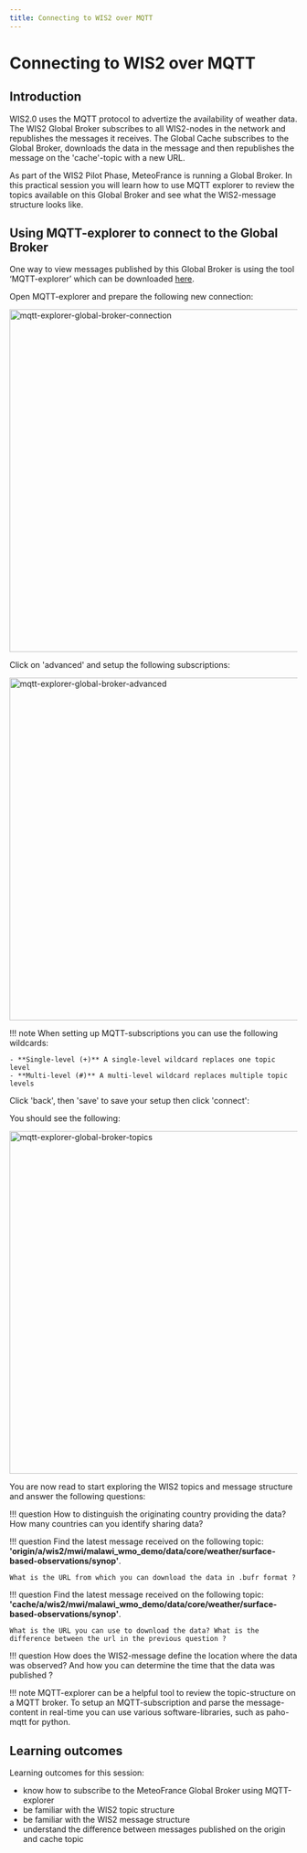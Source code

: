 ```yaml
---
title: Connecting to WIS2 over MQTT
---
```


# Connecting to WIS2 over MQTT

## Introduction

WIS2.0 uses the MQTT protocol to advertize the availability of weather data. The WIS2 Global Broker subscribes to all WIS2-nodes in the network and republishes the messages it receives. The Global Cache subscribes to the Global Broker, downloads the data in the message and then republishes the message on the 'cache'-topic with a new URL.

As part of the WIS2 Pilot Phase, MeteoFrance is running a Global Broker. In this practical session you will learn how to use MQTT explorer to review the topics available on this Global Broker and see what the WIS2-message structure looks like.

## Using MQTT-explorer to connect to the Global Broker

One way to view messages published by this Global Broker is using the tool ‘MQTT-explorer’ which can be downloaded [here](https://mqtt-explorer.com/).

Open MQTT-explorer and prepare the following new connection:

<img alt="mqtt-explorer-global-broker-connection" src="../../assets/img/mqtt-explorer-global-broker-connection.png" width="600">

Click on 'advanced' and setup the following subscriptions:

<img alt="mqtt-explorer-global-broker-advanced" src="../../assets/img/mqtt-explorer-global-broker-advanced.png" width="600">

!!! note
    When setting up MQTT-subscriptions you can use the following wildcards:

    - **Single-level (+)** A single-level wildcard replaces one topic level
    - **Multi-level (#)** A multi-level wildcard replaces multiple topic levels

Click 'back', then 'save' to save your setup then click 'connect':

You should see the following:

<img alt="mqtt-explorer-global-broker-topics" src="../../assets/img/mqtt-explorer-global-broker-topics.png" width="600">

You are now read to start exploring the WIS2 topics and message structure and answer the following questions:

!!! question
    How to distinguish the originating country providing the data? How many countries can you identify sharing data?

!!! question
    Find the latest message received on the following topic: **'origin/a/wis2/mwi/malawi_wmo_demo/data/core/weather/surface-based-observations/synop'**. 
    
    What is the URL from which you can download the data in .bufr format ?

!!! question
    Find the latest message received on the following topic: **'cache/a/wis2/mwi/malawi_wmo_demo/data/core/weather/surface-based-observations/synop'**. 
        
    What is the URL you can use to download the data? What is the difference between the url in the previous question ?

!!! question
    How does the WIS2-message define the location where the data was observed? And how you can determine the time that the data was published ?

!!! note
    MQTT-explorer can be a helpful tool to review the topic-structure on a MQTT broker.  To setup an MQTT-subscription and parse the message-content in real-time you can use various software-libraries, such as paho-mqtt for python.

## Learning outcomes

Learning outcomes for this session:

- know how to subscribe to the MeteoFrance Global Broker using MQTT-explorer
- be familiar with the WIS2 topic structure
- be familiar with the WIS2 message structure
- understand the difference between messages published on the origin and cache topic


